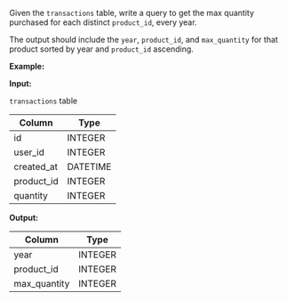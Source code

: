 ﻿
Given the  `transactions`  table, write a query to get the max quantity purchased for each distinct  `product_id`, every year.

The output should include the  `year`,  `product_id`, and  `max_quantity`  for that product sorted by year and  `product_id`  ascending.

**Example:**

**Input:**

`transactions`  table


|   Column   |   Type   |
|------------|----------|
| id         | INTEGER  |
| user_id    | INTEGER  |
| created_at | DATETIME |
| product_id | INTEGER  |
| quantity   | INTEGER  |



**Output:**


|    Column    |  Type   |
|--------------|---------|
| year         | INTEGER |
| product_id   | INTEGER |
| max_quantity | INTEGER |


